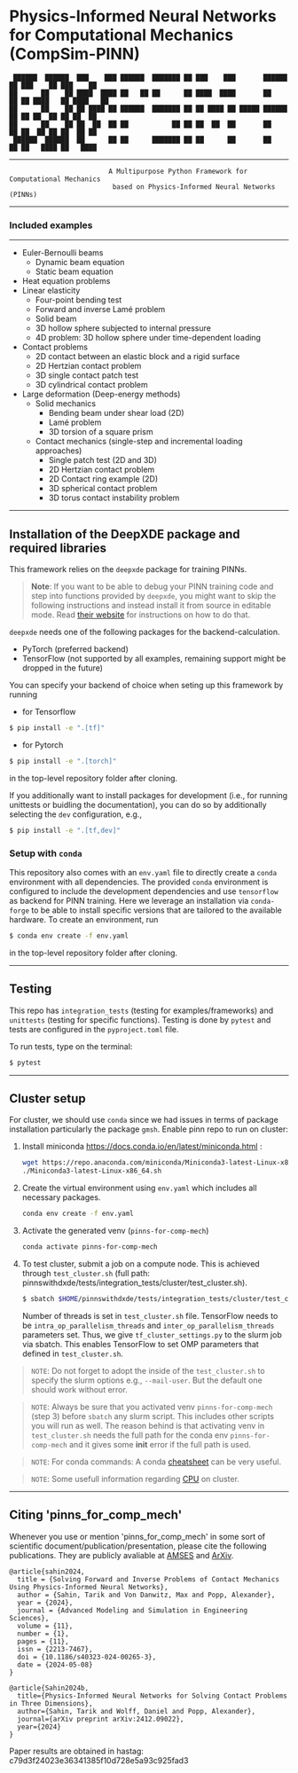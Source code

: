 # Physics-Informed Neural Networks for Computational Mechanics (CompSim-PINN)                                                                                            
```
 ██████  ██████  ███    ███ ██████  ███████ ██ ███    ███       ██████  ██ ███    ██ ███    ██
██      ██    ██ ████  ████ ██   ██ ██      ██ ████  ████       ██   ██ ██ ████   ██ ████   ██
██      ██    ██ ██ ████ ██ ██████  ███████ ██ ██ ████ ██ █████ ██████  ██ ██ ██  ██ ██ ██  ██
██      ██    ██ ██  ██  ██ ██           ██ ██ ██  ██  ██       ██      ██ ██  ██ ██ ██  ██ ██
 ██████  ██████  ██      ██ ██      ███████ ██ ██      ██       ██      ██ ██   ████ ██   ████                        
```
--------------------------------------------------------------------------------------
                             A Multipurpose Python Framework for Computational Mechanics
                              based on Physics-Informed Neural Networks (PINNs)
--------------------------------------------------------------------------------------                                  
### Included examples
---
- Euler-Bernoulli beams
  - Dynamic beam equation
  - Static beam equation
- Heat equation problems
- Linear elasticity
  - Four-point bending test
  - Forward and inverse Lamé problem
  - Solid beam
  - 3D hollow sphere subjected to internal pressure
  - 4D problem: 3D hollow sphere under time-dependent loading
- Contact problems
  - 2D contact between an elastic block and a rigid surface
  - 2D Hertzian contact problem
  - 3D single contact patch test
  - 3D cylindrical contact problem
- Large deformation (Deep-energy methods)
  - Solid mechanics
    - Bending beam under shear load (2D)
    - Lamé problem
    - 3D torsion of a square prism
  - Contact mechanics (single-step and incremental loading approaches)
    - Single patch test (2D and 3D)
    - 2D Hertzian contact problem 
    - 2D Contact ring example (2D)
    - 3D spherical contact problem
    - 3D torus contact instability problem
---

## Installation of the DeepXDE package and required libraries

This framework relies on the `deepxde` package for training PINNs.

> **Note**: If you want to be able to debug your PINN training code and step 
> into functions provided by `deepxde`, you might want to skip the following
> instructions and instead install it from source in editable mode.
> Read [their website](https://deepxde.readthedocs.io/en/latest/user/installation.html) 
> for instructions on how to do that.

`deepxde` needs one of the following packages for the backend-calculation.  
- PyTorch (preferred backend)
- TensorFlow (not supported by all examples, remaining support might be dropped in the future)

You can specify your backend of choice when seting up this framework by running
* for Tensorflow
```bash
$ pip install -e ".[tf]"
```
* for Pytorch
```bash
$ pip install -e ".[torch]"
```
in the top-level repository folder after cloning.

If you additionally want to install packages for development (i.e., for running unittests or buidling the documentation), you can do so by additionally selecting the `dev` configuration, e.g., 
```bash
$ pip install -e ".[tf,dev]"
```

### Setup with `conda` 
This repository also comes with an `env.yaml` file to directly create a `conda` environment with all dependencies. 
The provided `conda` environment is configured to include the development dependencies and use `tensorflow` as backend for PINN training.
Here we leverage an installation via `conda-forge` to be able to install specific versions that are tailored to the available hardware.
To create an environment, run 
```bash
$ conda env create -f env.yaml
```
in the top-level repository folder after cloning.

---

## Testing

This repo has `integration_tests` (testing for examples/frameworks) and `unittests` (testing for specific functions). 
Testing is done by `pytest` and tests are configured in the `pyproject.toml` file. 

To run tests, type on the terminal:
```bash
$ pytest
```

---

## Cluster setup
For cluster, we should use `conda` since we had issues in terms of package installation particularly the package `gmsh`.  Enable pinn repo to run on cluster:

1. Install miniconda https://docs.conda.io/en/latest/miniconda.html :

    ```bash
    wget https://repo.anaconda.com/miniconda/Miniconda3-latest-Linux-x86_64.sh
    ./Miniconda3-latest-Linux-x86_64.sh
    ```
2. Create the virtual environment using `env.yaml` which includes all necessary packages. 
    ```bash
    conda env create -f env.yaml
    ```

3. Activate the generated venv (`pinns-for-comp-mech`) 
    ```bash
    conda activate pinns-for-comp-mech
    ```
4. To test cluster, submit a job on a compute node. This is achieved through `test_cluster.sh` (full path: pinnswithdxde/tests/integration_tests/cluster/test_cluster.sh).

    ```bash
    $ sbatch $HOME/pinnswithdxde/tests/integration_tests/cluster/test_cluster.sh
    ```
    Number of threads is set in `test_cluster.sh` file. TensorFlow needs to be `intra_op_parallelism_threads` and `inter_op_parallelism_threads` parameters set. Thus, we give  `tf_cluster_settings.py` to the slurm job via sbatch. This enables TensorFlow to set OMP parameters that defined in `test_cluster.sh`.

> `NOTE`: Do not forget to adopt the inside of the `test_cluster.sh` to specify the slurm options e.g., `--mail-user`. But the default one should work without error. 

> `NOTE`: Always be sure that you activated venv `pinns-for-comp-mech` (step 3) before `sbatch` any slurm script. This includes other scripts you will run as well. The reason behind is that activating venv in `test_cluster.sh` needs the full path for the conda env `pinns-for-comp-mech` and it gives some **init** error if the full path is used.  

> `NOTE`: For conda commands: A conda [cheatsheet](https://docs.conda.io/projects/conda/en/latest/_downloads/843d9e0198f2a193a3484886fa28163c/conda-cheatsheet.pdf) can be very useful. 

> `NOTE`: Some usefull information regarding [CPU](https://github.com/PrincetonUniversity/slurm_mnist/tree/master/cpu_only#readme) on cluster. 

---

## Citing 'pinns_for_comp_mech'

Whenever you use or mention 'pinns_for_comp_mech' in some sort of scientific document/publication/presentation, please cite the following publications. They are publicly avaliable at [AMSES](https://amses-journal.springeropen.com/articles/10.1186/s40323-024-00265-3) and [ArXiv](https://arxiv.org/abs/2412.09022).

```
@article{sahin2024,
  title = {Solving Forward and Inverse Problems of Contact Mechanics Using Physics-Informed Neural Networks},
  author = {Sahin, Tarik and Von Danwitz, Max and Popp, Alexander},
  year = {2024},
  journal = {Advanced Modeling and Simulation in Engineering Sciences},
  volume = {11},
  number = {1},
  pages = {11},
  issn = {2213-7467},
  doi = {10.1186/s40323-024-00265-3},
  date = {2024-05-08}
}

@article{Sahin2024b,
  title={Physics-Informed Neural Networks for Solving Contact Problems in Three Dimensions},
  author={Sahin, Tarik and Wolff, Daniel and Popp, Alexander},
  journal={arXiv preprint arXiv:2412.09022},
  year={2024}
}
```

Paper results are obtained in hastag: c79d3f24023e36341385f10d728e5a93c925fad3
